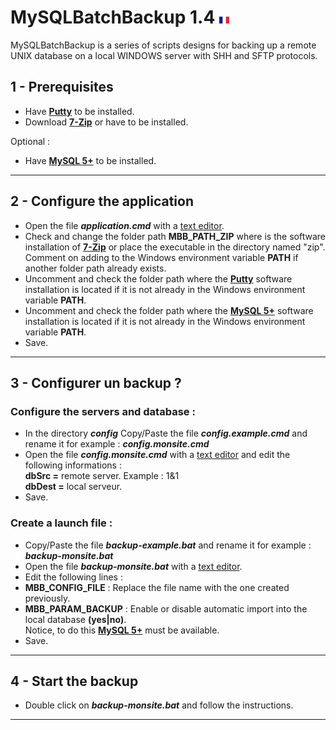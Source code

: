 # MySQLBatchBackup 1.4 [![fr-FR](https://github.com/shim-sao/XtrmAddons-Batch/blob/master/MySQLBatchBackup/images/france-flag-icon-16.png)](https://github.com/shim-sao/XtrmAddons-Batch/blob/master/MySQLBatchBackup/readme.fr-Fr.md)

MySQLBatchBackup is a series of scripts designs for backing up a remote UNIX database on a local WINDOWS server with SHH and SFTP protocols.

## 1 - Prerequisites

*   Have **[Putty](https://www.putty.org)** to be installed.
*   Download **[7-Zip](http://www.7-zip.org/)** or have to be installed.

Optional :

*   Have **[MySQL 5+](https://www.mysql.com)** to be installed.
-----------------------------

## 2 - Configure the application

*   Open the file **_application.cmd_** with a [text editor](https://notepad-plus-plus.org).
*   Check and change the folder path **MBB\_PATH\_ZIP** where is the software installation of **[7-Zip](http://www.7-zip.org/)** or place the executable in the directory named "zip".  
    Comment on adding to the Windows environment variable **PATH** if another folder path already exists.
*   Uncomment and check the folder path where the **[Putty](https://www.putty.org)** software installation is located if it is not already in the Windows environment variable **PATH**.
*   Uncomment and check the folder path where the **[MySQL 5+](https://www.mysql.com)** software installation is located if it is not already in the Windows environment variable **PATH**.
*   Save.
-----------------------------

## 3 - Configurer un backup ?

### Configure the servers and database :

*   In the directory **_config_** Copy/Paste the file **_config.example.cmd_** and rename it for example : **_config.monsite.cmd_**
*   Open the file **_config.monsite.cmd_** with a [text editor](https://notepad-plus-plus.org) and edit the following informations :  
    **dbSrc =** remote server. Example : 1&1  
    **dbDest =** local serveur.
*   Save.

### Create a launch file :

*   Copy/Paste the file **_backup-example.bat_** and rename it for example : **_backup-monsite.bat_**
*   Open the file **_backup-monsite.bat_** with a [text editor](https://notepad-plus-plus.org).
*   Edit the following lines :
*   **MBB\_CONFIG\_FILE** : Replace the file name with the one created previously.
*   **MBB\_PARAM\_BACKUP** : Enable or disable automatic import into the local database **(yes|no)**.  
    Notice, to do this **[MySQL 5+](https://www.mysql.com)** must be available.
*   Save.
-----------------------------

## 4 - Start the backup

*   Double click on **_backup-monsite.bat_** and follow the instructions.
-----------------------------